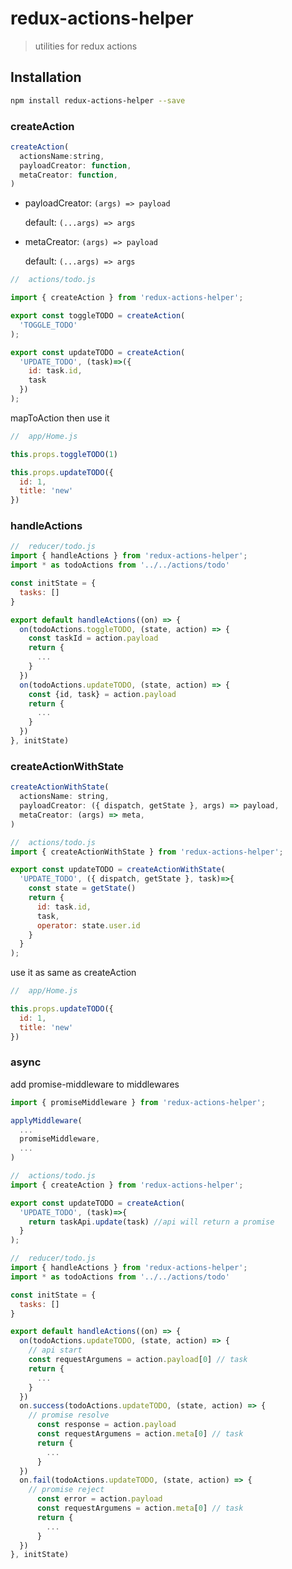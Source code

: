 # redux-actions-helper

> utilities for redux actions


## Installation

```bash
npm install redux-actions-helper --save
```

### createAction
```js
createAction(
  actionsName:string,
  payloadCreator: function,
  metaCreator: function,
)
```

- payloadCreator: ```(args) => payload```

  default: ```(...args) => args```
  
  
- metaCreator: ```(args) => payload```

  default: ```(...args) => args```

```js
//  actions/todo.js

import { createAction } from 'redux-actions-helper';

export const toggleTODO = createAction(
  'TOGGLE_TODO'
);

export const updateTODO = createAction(
  'UPDATE_TODO', (task)=>({
    id: task.id,
    task
  })
);
```

mapToAction then use it 
 
```js
//  app/Home.js

this.props.toggleTODO(1)

this.props.updateTODO({
  id: 1,
  title: 'new'
})
```


### handleActions

```js
//  reducer/todo.js
import { handleActions } from 'redux-actions-helper';
import * as todoActions from '../../actions/todo'

const initState = {
  tasks: []
}

export default handleActions((on) => {
  on(todoActions.toggleTODO, (state, action) => {
    const taskId = action.payload
    return {
      ...
    }
  })
  on(todoActions.updateTODO, (state, action) => {
    const {id, task} = action.payload
    return {
      ...
    }
  })
}, initState)
```


### createActionWithState
```js
createActionWithState(
  actionsName: string,
  payloadCreator: ({ dispatch, getState }, args) => payload,
  metaCreator: (args) => meta,
)
```

```js
//  actions/todo.js
import { createActionWithState } from 'redux-actions-helper';

export const updateTODO = createActionWithState(
  'UPDATE_TODO', ({ dispatch, getState }, task)=>{
    const state = getState()
    return {
      id: task.id,
      task,
      operator: state.user.id
    }
  }
);
```
use it as same as createAction 

```js
//  app/Home.js

this.props.updateTODO({
  id: 1,
  title: 'new'
})
```



### async

add promise-middleware to middlewares

```js
import { promiseMiddleware } from 'redux-actions-helper';

applyMiddleware(
  ...
  promiseMiddleware,
  ...
)

```

```js
//  actions/todo.js
import { createAction } from 'redux-actions-helper';

export const updateTODO = createAction(
  'UPDATE_TODO', (task)=>{
    return taskApi.update(task) //api will return a promise
  }
);
```

```js
//  reducer/todo.js
import { handleActions } from 'redux-actions-helper';
import * as todoActions from '../../actions/todo'

const initState = {
  tasks: []
}

export default handleActions((on) => {
  on(todoActions.updateTODO, (state, action) => {
    // api start
    const requestArgumens = action.payload[0] // task
    return {
      ...
    }
  })
  on.success(todoActions.updateTODO, (state, action) => {
    // promise resolve
      const response = action.payload
      const requestArgumens = action.meta[0] // task
      return {
        ...
      }
  })
  on.fail(todoActions.updateTODO, (state, action) => {
    // promise reject 
      const error = action.payload
      const requestArgumens = action.meta[0] // task
      return {
        ...
      }
  })
}, initState)
```